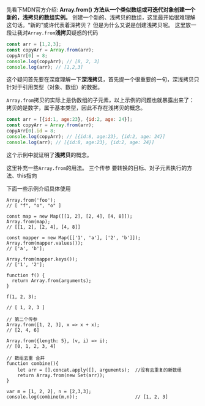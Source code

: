 先看下MDN官方介绍:
**Array.from() 方法从一个类似数组或可迭代对象创建一个新的，浅拷贝的数组实例。**
     创建一个新的、浅拷贝的数组，这里最开始很难理解这句话。“新的”或许代表着深拷贝？ 但是为什么又说是创建浅拷贝呢。
  这里放一段让我对`Array.from`**浅拷贝**疑惑的代码

```js
const arr = [1,2,3];
const copyArr = Array.from(arr);
copyArr[0] = 8;
console.log(copyArr); // [8, 2, 3]
console.log(arr); // [1,2,3]
```

  这个疑问首先要在深度理解一下**深浅拷贝**，首先提一个很重要的一句，深浅拷贝只针对于引用类型（对象、数组）的数据。

  `Array.from`拷贝的实际上是伪数组的子元素，以上示例的问题也就暴露出来了：拷贝的是数字，属于基本类型，因此不存在浅拷贝的概念。

```js
const arr = [{id:1, age:23}, {id:2, age: 24}];
const copyArr = Array.from(arr);
copyArr[0].id = 8;
console.log(copyArr); // [{id:8, age:23}, {id:2, age: 24}]
console.log(arr); // [{id:8, age:23}, {id:2, age: 24}]
```

这个示例中就证明了**浅拷贝**的概念。

这里补充一些`Array.from`的用法。 三个传参 要转换的目标、对子元素执行的方法、this指向

下面一些示例介绍具体使用

```
Array.from('foo');
// [ "f", "o", "o" ]
```

```
const map = new Map([[1, 2], [2, 4], [4, 8]]);
Array.from(map);
// [[1, 2], [2, 4], [4, 8]]

const mapper = new Map([['1', 'a'], ['2', 'b']]);
Array.from(mapper.values());
// ['a', 'b'];

Array.from(mapper.keys());
// ['1', '2'];
```

```
function f() {
  return Array.from(arguments);
}

f(1, 2, 3);

// [ 1, 2, 3 ]
```

```
// 第二个传参
Array.from([1, 2, 3], x => x + x);
// [2, 4, 6]

Array.from({length: 5}, (v, i) => i);
// [0, 1, 2, 3, 4]
```

```
// 数组去重 合并
function combine(){
    let arr = [].concat.apply([], arguments);  //没有去重复的新数组
    return Array.from(new Set(arr));
}

var m = [1, 2, 2], n = [2,3,3];
console.log(combine(m,n));                     // [1, 2, 3]
```

